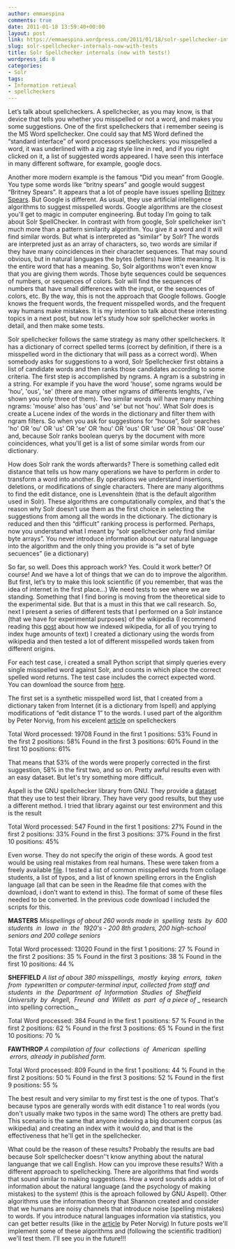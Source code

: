 ```yaml
---
author: emmaespina
comments: true
date: 2011-01-18 13:59:40+00:00
layout: post
link: https://emmaespina.wordpress.com/2011/01/18/solr-spellchecker-internals-now-with-tests/
slug: solr-spellchecker-internals-now-with-tests
title: Solr Spellchecker internals (now with tests!)
wordpress_id: 8
categories:
- Solr
tags:
- Information retieval
- spellcheckers
---
```


Let’s talk about spellcheckers. A spellchecker, as you may know, is that device that tells you whether you misspelled or not a word, and makes you some suggestions. One of the first spellcheckers that i remember seeing is the MS Word spellchecker. One could say that MS Word defined the “standard interface” of word processors spellcheckers: you misspelled a word, it was underlined with a zig zag style line in red, and if you right clicked on it, a list of suggested words appeared. I have seen this interface in many different software, for example, google docs.




Another more modern example is the famous “Did you mean” from Google. You type some words like “britny spears” and google would suggest “Britney Spears”. It appears that a lot of people have issues spelling [Britney Spears](http://www.google.com/jobs/britney.html). But Google is different. As usual, they use artificial intelligence algorithms to suggest misspelled words. Google algorithms are the closest you'll get to magic in computer engineering.
But today I’m going to talk about Solr SpellChecker. In contrast with from google, Solr spellcheker isn't much more than a pattern similarity algorithm. You give it a word and it will find similar words. But what is interpreted as “similar” by Solr? The words are interpreted just as an array of characters, so, two words are similar if they have many coincidences in their character sequences. That may sound obvious, but in natural languages the bytes (letters) have little meaning. It is the entire word that has a meaning. So, Solr algorithms won't even know that you are giving them words. Those byte sequences could be sequences of numbers, or sequences of colors. Solr will find the sequences of numbers that have small differences with the input, or the sequences of colors, etc. By the way, this is not the approach that Google follows. Google knows the frequent words, the frequent misspelled words, and the frequent way humans make mistakes. It is my intention to talk about these interesting topics in a next post, but now let's study how solr spellchecker works in detail, and then make some tests.




Solr spellchecker follows the same strategy as many other spellcheckers. It has a dictionary of correct spelled terms (correct by definition, if there is a misspelled word in the dictionary that will pass as a correct word). When somebody asks for suggestions to a word, Solr Spellchecker first obtains a list of candidate words and then ranks those candidates according to some criteria. The first step is accomplished by ngrams. A ngram is a substring in a string. For example if you have the word 'house', some ngrams would be 'hou', 'ous', 'se' (there are many other ngrams of differents lenghts, i’ve shown you only three of them). Two similar words will have many matching ngrams: 'mouse' also has 'ous' and 'se' but not 'hou'. What Solr does is create a Lucene index of the words in the dictionary and filter them with ngram filters. So when you ask for suggestions for “house”, Solr searches 'ho' OR 'ou' OR 'us' OR 'se' OR 'hou' OR 'ous' OR 'use' OR 'hous' OR 'ouse' and, because Solr ranks boolean querys by the document with more coincidences, what you'll get is a list of some similar words from our dictionary.




How does Solr rank the words afterwards? There is something called edit distance that tells us how many operations we have to perform in order to transform a word into another. By operations we understand insertions, deletions, or modifications of single characters. There are many algorithms to find the edit distance, one is Levenshtein (that is the default algorithm used in Solr). These algorithms are computationally complex, and that's the reason why Solr doesn’t use them as the first choice in selecting the suggestions from among all the words in the dictionary. The dictionary is reduced and then this “difficult” ranking process is performed.
Perhaps, now you understand what I meant by “solr spellchecker only find similar byte arrays”. You never introduce information about our natural language into the algorithm and the only thing you provide is “a set of byte secuences” (ie a dictionary)




So far, so well. Does this approach work? Yes. Could it work better? Of course! And we have a lot of things that we can do to improve the algorithm. But first, let’s try to make this look scientific (if you remember, that was the idea of internet in the first place...) We need tests to see where we are standing. Something that I find boring is moving from the theoretical side to the experimental side. But that is a must in this that we call research. So, next I present a series of different tests that I performed on a Solr instance (that we have for experimental purposes) of the wikipedia (I recommend reading this [post](http://juanggrande.wordpress.com/2010/12/20/solr-index-size-analysis/) about how we indexed wikipedia, for all of you trying to index huge amounts of text)
I created a dictionary using the words from wikipedia and then tested a lot of different misspelled words taken from different origins.








For each test case, i created a small Python script that simply queries every single misspelled word against Solr, and counts in which place the correct spelled word returns. The test case includes the correct expected word. You can download the source from [here](http://dl.dropbox.com/u/18984879/spell.zip).




The first set is a synthetic misspelled word list, that I created from a dictionary taken from Internet (it is a dictionary from Ispell) and applying modifications of “edit distance 1” to the words. I used part of the algorithm by Peter Norvig, from his excelent [article](http://norvig.com/spell-correct.html) on spellcheckers




Total Word processed: 19708
Found in the first 1 positions: 53%
Found in the first 2 positions: 58%
Found in the first 3 positions: 60%
Found in the first 10 positions: 61%




That means that 53% of the words were properly corrected in the first suggestion, 58% in the first two, and so on. Pretty awful results even with an easy dataset. But let's try something more difficult.




Aspell is the GNU spellchecker library from GNU. They provide a [dataset](http://aspell.net/test/cur/) that they use to test their library. They have very good results, but they use a different method.
I tried that library against our test environment and this is the result




Total Word processed: 547
Found in the first 1 positions: 27%
Found in the first 2 positions: 33%
Found in the first 3 positions: 37%
Found in the first 10 positions: 45%




Even worse. They do not specify the origin of these words. A good test would be using real mistakes from real humans. These were taken from a freely available [file](http://ota.oucs.ox.ac.uk/headers/0643.xml). I tested a list of common misspelled words from collage students, a list of typos, and a list of known spelling errors in the English language (all that can be seen in the Readme file that comes with the download, i don’t want to extend in this). The format of some of these files needed to be converted. In the previous code download I included the scripts for this.




**MASTERS** _Misspellings of about 260 words made in  spelling  tests  by  600 students  in  Iowa  in  the  1920's - 200 8th graders, 200 high-school seniors and 200 college seniors_




Total Word processed: 13020
Found in the first 1 positions: 27 %
Found in the first 2 positions: 35 %
Found in the first 3 positions: 38 %
Found in the first 10 positions: 44 %




**SHEFFIELD** _A list of about 380 misspellings,  mostly  keying  errors,  taken from  typewritten or computer-terminal input, collected from staff and students  in  the  Department  of  Information  Studies  of  Sheffield University  by  Angell,  Freund  and  Willett  as  part  of a piece of_
_ research into spelling correction._




Total Word processed: 384
Found in the first 1 positions: 57 %
Found in the first 2 positions: 62 %
Found in the first 3 positions: 65 %
Found in the first 10 positions: 70 %




**FAWTHROP** _A compilation of four  collections  of  American  spelling  errors, already in published form._




Total Word processed: 809
Found in the first 1 positions: 44 %
Found in the first 2 positions: 50 %
Found in the first 3 positions: 52 %
Found in the first 9 positions: 55 %




The best result and very similar to my first test is the one of typos. That's because typos are generally words with edit distance 1 to real words (you don't usually make two typos in the same word) The others are pretty bad. This scenario is the same that anyone indexing a big document corpus (as wikipedia) and creating an index with it would do, and that is the effectiveness that he'll get in the spellchecker.




What could be the reason of these results? Probably the results are bad because Solr spellchecker doesn’'t know anything about the natural languange that we call English.
How can you improve these results? With a different approach to spellchecking. There are algorithms that find words that sound similar to making suggestions. How a word sounds adds a lot of information about the natural language (and the psychology of making mistakes) to the system! (this is the aproach followed by GNU Aspell). Other algorithms use the information theory that Shannon created and consider that we humans are noisy channels that introduce noise (spelling mistakes) to words. If you introduce natural languages information via statistics, you can get better results (like in the [article](http://norvig.com/spell-correct.html) by Peter Norvig)
In future posts we'll implement some of these algorithms and (following the scientific tradition) we'll test them.
I'll see you in the future!!!




